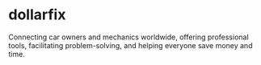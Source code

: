 # dollarfix
Connecting car owners and mechanics worldwide, offering professional tools, facilitating problem-solving, and helping everyone save money and time.
